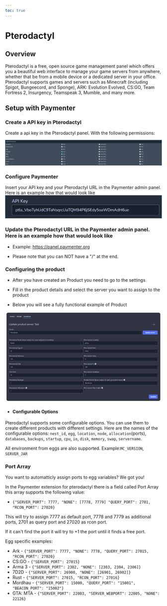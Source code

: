 ```yaml
---
toc: true
---
```

# Pterodactyl

## Overview

Pterodactyl is a free, open source game management panel which offers you a beautiful web interface to manage your game servers from anywhere, whether that be from a mobile device or a dedicated server in your office. Pterodactyl supports games and servers such as Minecraft (including Spigot, Bungeecord, and Sponge), ARK: Evolution Evolved, CS:GO, Team Fortress 2, Insurgency, Teamspeak 3, Mumble, and many more.

## Setup with Paymenter

### Create a API key in Pterodactyl

Create a api key in the Pterodactyl panel. With the following permissions:

![image](pterodactyl.png)

### Configure Paymenter

Insert your API key and your Pterodactyl URL in the Paymenter admin panel. Here is an example how that would look like
![image](apikey.png)

### Update the Pterodactyl URL in the Paymenter admin panel. Here is an example how that would look like

* Example: <https://panel.paymenter.org>

* Please note that you can NOT have a "/" at the end.

### Configuring the product

* After you have created an Product you need to go to the settings

* Fill in the product details and select the server you want to assign to the product

* Below you will see a fully functional example of Product

![image](productsettingsexample2.png)

* #### Configurable Options

Pterodactyl supports some configurable options. You can use them to create different products with different settings. Here are the names of the configurable options:
`nest_id`, `egg`, `location`, `node`, `allocation`(ports), `databases`, `backups`, `startup`, `cpu`, `io`, `disk`, `memory`, `swap`, `servername`.

All environment from eggs are also supported. Example:`MC_VERSION`, `SERVER_JAR`

### Port Array

You want to automatticly assign ports to egg variables? We got you!

In the Paymenter extension for pterodactyl there is a field called Port Array this array supports the following value:

* `{"SERVER_PORT": 7777, "NONE": [7778, 7779] "QUERY_PORT": 2701, "RCON_PORT": 27020}`

This will try to assign 7777 as default port, 7778 and 7779 as additional ports, 2701 as query port and 27020 as rcon port.

If it can't find the port it will try to +1 the port until it finds a free port.

Egg specific examples:

* Ark - `{"SERVER_PORT": 7777, "NONE": 7778, "QUERY_PORT": 27015, "RCON_PORT": 27020}`
* CS:GO - `{"SERVER_PORT": 27015}`
* Arma 3 - `{"SERVER_PORT": 2302, "NONE": [2303, 2304, 2306]}`
* 7D2D - `{"SERVER_PORT": 26900, "NONE": [26901, 26902]}`
* Rust - `{"SERVER_PORT": 27015, "RCON_PORT": 27016}`
* Mordhau - `{"SERVER_PORT": 15000, "QUERY_PORT": "15001", "BEACON_PORT": "15002"}`
* GTA: MTA - `{"SERVER_PORT": 22003, "SERVER_WEBPORT": 22005, "NONE": 22126}`
